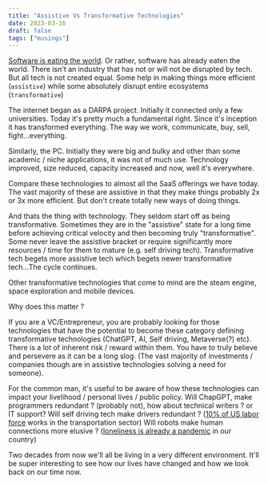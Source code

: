 ```yaml
---
title: "Assistive Vs Transformative Technologies"
date: 2023-03-16
draft: false
tags: ["musings"]
---
```

[Software is eating the world](https://a16z.com/2011/08/20/why-software-is-eating-the-world/). Or rather, software has already eaten the world. There isn't an industry that has not or will not be disrupted by tech. But all tech is not created equal. Some help in making things more efficient (`assistive`) while some absolutely disrupt entire ecosystems (`transformative`)

The internet began as a DARPA project. Initially it connected only a few universities. Today it's pretty much a fundamental right. Since it's inception it has transformed everything. The way we work, communicate, buy, sell, fight...everything.

Similarly, the PC. Initially they were big and bulky and other than some academic / niche applications, it was not of much use. Technology improved, size reduced, capacity increased and now, well it's everywhere.

Compare these technologies to almost all the SaaS offerings we have today. The vast majority of these are assistive in that they make things probably 2x or 3x more efficient. But don't create totally new ways of doing things.

And thats the thing with technology. They seldom start off as being transformative. Sometimes they are in the "assistive" state for a long time before achieving critical velocity and then becoming truly "transformative". Some never leave the assistive bracket or require significantly more resources / time for them to mature (e.g. self driving tech). Transformative tech begets more assistive tech which begets newer transformative tech...The cycle continues.

Other transformative technologies that come to mind are the steam engine, space exploration and mobile devices. 

Why does this matter ? 

If you are a VC/Entrepreneur, you are probably looking for those technologies that have the potential to become these category defining transformative technologies (ChatGPT, AI, Self driving, Metaverse(?) etc). There is a lot of inherent risk / reward within them. You have to truly believe and persevere as it can be a long slog. (The vast majority of investments / companies though are in assistive technologies solving a need for someone). 

For the common man, it's useful to be aware of how these technologies can impact your livelihood / personal lives / public policy. Will ChapGPT, make programmers redundant ? (probably not), how about technical writers ? or IT support? Will self driving tech make drivers redundant ? ([10% of US labor force](https://data.bts.gov/stories/s/Transportation-Economic-Trends-Transportation-Empl/caxh-t8jd/) works in the transportation sector) Will robots make human connections more elusive ? ([loneliness is already a pandemic](https://www.harvardmagazine.com/2021/01/feature-the-loneliness-pandemic) in our country)

Two decades from now we'll all be living in a very different environment. It'll be super interesting to see how our lives have changed and how we look back on our time now.